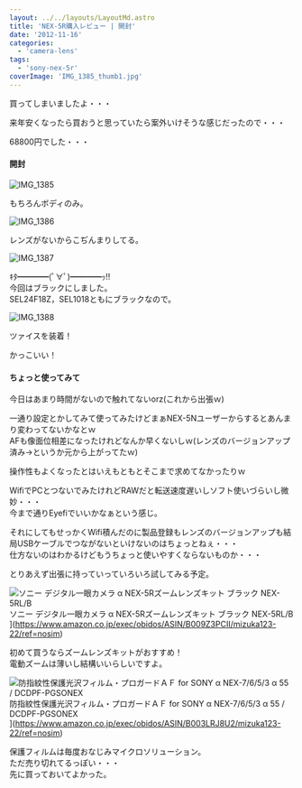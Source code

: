 ```yaml
---
layout: ../../layouts/LayoutMd.astro
title: 'NEX-5R購入レビュー | 開封'
date: '2012-11-16'
categories:
  - 'camera-lens'
tags:
  - 'sony-nex-5r'
coverImage: 'IMG_1385_thumb1.jpg'
---
```


買ってしまいましたよ・・・

来年安くなったら買おうと思っていたら案外いけそうな感じだったので・・・

68800円でした・・・

#### 開封

![IMG_1385](/archive/images/IMG_1385_thumb.jpg 'IMG_1385')

もちろんボディのみ。

![IMG_1386](/archive/images/IMG_1386_thumb.jpg 'IMG_1386')

レンズがないからこぢんまりしてる。

![IMG_1387](/archive/images/IMG_1387_thumb.jpg 'IMG_1387')

ｷﾀ━━━━(ﾟ∀ﾟ)━━━━ｯ!!  
今回はブラックにしました。  
SEL24F18Z，SEL1018ともにブラックなので。

![IMG_1388](/archive/images/IMG_1388_thumb.jpg 'IMG_1388')

ツァイスを装着！

かっこいい！

#### ちょっと使ってみて

今日はあまり時間がないので触れてないorz(これから出張ｗ)

一通り設定とかしてみて使ってみたけどまぁNEX-5Nユーザーからするとあんまり変わってないかなとｗ  
AFも像面位相差になったけれどなんか早くないしｗ(レンズのバージョンアップ済み→というか元から上がってたｗ)

操作性もよくなったとはいえもともとそこまで求めてなかったりｗ

WifiでPCとつないでみたけれどRAWだと転送速度遅いしソフト使いづらいし微妙・・・  
今まで通りEyefiでいいかなぁという感じ。

それにしてもせっかくWifi積んだのに製品登録もレンズのバージョンアップも結局USBケーブルでつながないといけないのはちょっとねぇ・・・  
仕方ないのはわかるけどもうちょっと使いやすくならないものか・・・

とりあえず出張に持っていっていろいろ試してみる予定。

![ソニー デジタル一眼カメラ α NEX-5Rズームレンズキット ブラック NEX-5RL/B](/archive/images/31KuIQfdJHL._SL160_.jpg)  
ソニー デジタル一眼カメラ α NEX-5Rズームレンズキット ブラック NEX-5RL/B  
](https://www.amazon.co.jp/exec/obidos/ASIN/B009Z3PCII/mizuka123-22/ref=nosim)

初めて買うならズームレンズキットがおすすめ！  
電動ズームは薄いし結構いいらしいですよ。

![防指紋性保護光沢フィルム・プロガードＡＦ for SONY α NEX-7/6/5/3 α 55 / DCDPF-PGSONEX](/archive/images/51bDUGkGnJL._SL160_.jpg)  
防指紋性保護光沢フィルム・プロガードＡＦ for SONY α NEX-7/6/5/3 α 55 / DCDPF-PGSONEX  
](https://www.amazon.co.jp/exec/obidos/ASIN/B003LRJ8U2/mizuka123-22/ref=nosim)

保護フィルムは毎度おなじみマイクロソリューション。  
ただ売り切れてるっぽい・・・  
先に買っておいてよかった。
